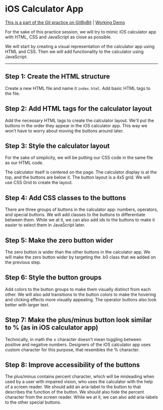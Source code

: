 # iOS Calculator App

[This is a part of the Git practice on GitByBit](https://gitbybit.com/) | [Working Demo](https://neochief.github.io/gitbybit-calc/)

For the sake of this practice session, we will try to mimic iOS calculator app with HTML, CSS and JavaScript as close as possible.

We will start by creating a visual representation of the calculator app using HTML and CSS. Then we will add functionality to the calculator using JavaScript.

---


## Step 1: Create the HTML structure

Create a new HTML file and name it `index.html`. Add basic HTML tags to the file.


## Step 2: Add HTML tags for the calculator layout

Add the necessary HTML tags to create the calculator layout. We'll put the buttons in the order they appear in the iOS calculator app. This way we won't have to worry about moving the buttons around later.


## Step 3: Style the calculator layout

For the sake of simplicity, we will be putting our CSS code in the same file as our HTML code.

The calculator itself is centered on the page. The calculator display is at the top, and the buttons are below it. The button layout is a 4x5 grid. We will use CSS Grid to create the layout.


## Step 4: Add CSS classes to the buttons

There are three groups of buttons in the calculator app: numbers, operators, and special buttons. We will add classes to the buttons to differentiate between them. While we at it, we can also add ids to the buttons to make it easier to select them in JavaScript later.


## Step 5: Make the zero button wider

The zero button is wider than the other buttons in the calculator app. We will make the zero button wider by targeting the .b0 class that we added on the previous step.


## Step 6: Style the button groups

Add colors to the button groups to make them visually distinct from each other. We will also add transitions to the button colors to make the hovering and clicking effects more visually appealing. The operator buttons also look better with larger text.


## Step 7: Make the plus/minus button look similar to % (as in iOS calculator app)

Technically, in math the ± character doesn't mean toggling between positive and negative numbers. Designers of the iOS calculator app uses custom character for this purpose, that resembles the % character.


## Step 8: Improve accessibility of the buttons

The plus/minus contains percent character, which will be misleading when used by a user with impaired vision, who uses the calculator with the help of a screen reader. We should add an aria-label to the button to that describes the function of the button. We should also hide the percent character from the screen reader. While we at it, we can also add aria-labels to the other special buttons.